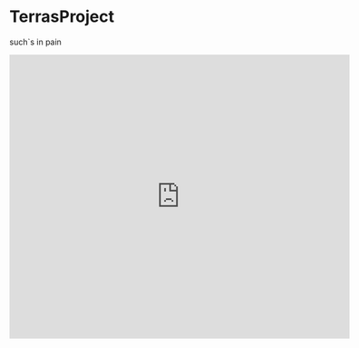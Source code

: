 # TerrasProject
such`s in pain



<embed src="https://github.com/EbrAutomacao/TerrasProject/blob/master/Chapter_31_Memory_Map.pdf" type="application/pdf" width="600px" height="500px" />
